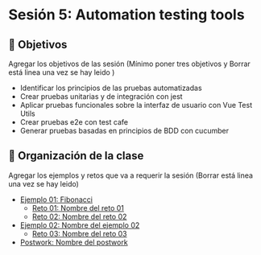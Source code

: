 
# Sesión 5: Automation testing tools
## :dart: Objetivos

Agregar los objetivos de las sesión (Mínimo poner tres objetivos y Borrar está linea una vez se hay leido )

- Identificar los principios de las pruebas automatizadas
- Crear pruebas unitarias y de integración con jest
- Aplicar pruebas funcionales sobre la interfaz de usuario con Vue Test Utils
- Crear pruebas e2e con test cafe
- Generar pruebas basadas en principios de BDD con cucumber


## 📂 Organización de la clase

Agregar los ejemplos y retos que va a requerir la sesión (Borrar está linea una vez se hay leido)

- [Ejemplo 01:  Fibonacci](./Ejemplo-01)
    - [Reto 01: Nombre del reto 01](./Reto-01)
    - [Reto  02: Nombre del reto 02](./Reto-02)
- [Ejemplo 02: Nombre del ejemplo 02](./Ejemplo-02)
    - [Reto 03: Nombre del reto 03](./Reto-03)
- [Postwork: Nombre del postwork](./Postwork)




